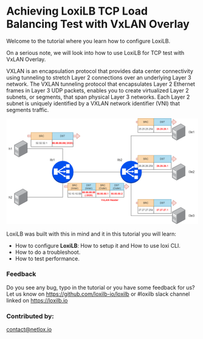 #  Achieving LoxiLB TCP Load Balancing Test with VxLAN Overlay

Welcome to the tutorial where you learn how to configure LoxiLB.

On a serious note, we will look into how to use LoxiLB for TCP test with VxLAN Overlay. 

VXLAN is an encapsulation protocol that provides data center connectivity using tunneling to stretch Layer 2 connections over an underlying Layer 3 network. The VXLAN tunneling protocol that encapsulates Layer 2 Ethernet frames in Layer 3 UDP packets, enables you to create virtualized Layer 2 subnets, or segments, that span physical Layer 3 networks. Each Layer 2 subnet is uniquely identified by a VXLAN network identifier (VNI) that segments traffic.

![configuration](./assets/configuration.png)

LoxiLB was built with this in mind and it in this tutorial you will learn:

* How to configure **LoxiLB**: How to setup it and How to use loxi CLI.
* How to do a troubleshoot.
* How to test performance.

### Feedback

Do you see any bug, typo in the tutorial or you have some feedback for us?
Let us know on https://github.com/loxilb-io/loxilb or #loxilb slack channel linked on https://loxilb.io

### Contributed by:
contact@netlox.io

